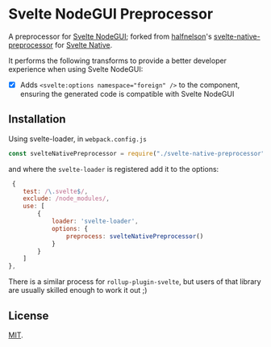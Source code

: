 # Svelte NodeGUI Preprocessor

A preprocessor for [Svelte NodeGUI](https://github.com/nodegui/svelte-nodegui); forked from [halfnelson](https://github.com/halfnelson)'s [svelte-native-preprocessor](https://github.com/halfnelson/svelte-native-preprocessor) for [Svelte Native](https://github.com/halfnelson/svelte-native).

It performs the following transforms to provide a better developer experience when using Svelte NodeGUI:

 - [x] Adds `<svelte:options namespace="foreign" />` to the component, ensuring the generated code is compatible with Svelte NodeGUI
 

## Installation

Using svelte-loader, in `webpack.config.js`

```js
const svelteNativePreprocessor = require("./svelte-native-preprocessor");
```

and where the `svelte-loader` is registered add it to the options:

```js
 {
    test: /\.svelte$/,
    exclude: /node_modules/,
    use: [
        { 
            loader: 'svelte-loader',
            options: {
                preprocess: svelteNativePreprocessor()
            }
        }
    ]
},
```

There is a similar process for `rollup-plugin-svelte`, but users of that library are usually skilled enough to work it out ;)


## License

[MIT](LICENSE).
